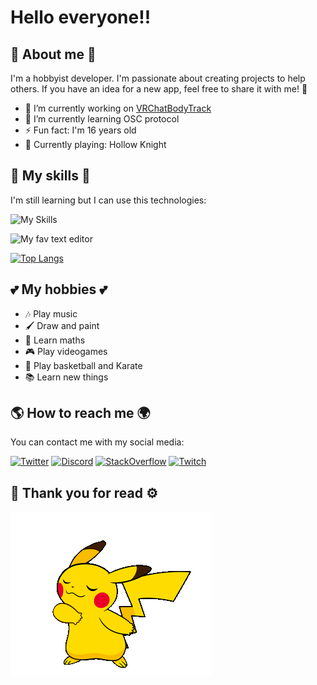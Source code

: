 # Hello everyone!!

## 🤖 About me 🤖
I'm a hobbyist developer. I'm passionate about creating projects to help others. If you have an idea for a new app, feel free to share it with me! 🦈

- 🔭 I’m currently working on [VRChatBodyTrack](https://github.com/CharlesWiiFlowers/VRChatBodyTrack)
- 🌱 I’m currently learning OSC protocol
- ⚡ Fun fact: I'm 16 years old
- 📌 Currently playing: Hollow Knight

## 🌟 My skills 🌟
I'm still learning but I can use this technologies:

![My Skills](https://skillicons.dev/icons?i=mysql,arduino,rust,java,gradle,py,c,cpp,kivy&perline=4)

![My fav text editor](https://skillicons.dev/icons?i=vscode)

[![Top Langs](https://github-readme-stats.vercel.app/api/top-langs/?username=charleswiiflowers&layout=donut&theme=dark)](https://github.com/charleswiiflowers)

## 💕 My hobbies 💕
 - 🎶 Play music
 - 🖌 Draw and paint
 - 🧮 Learn maths
 - 🎮 Play videogames
 - 🥋 Play basketball and Karate
 - 📚 Learn new things

## 🌎 How to reach me 🌍
You can contact me with my social media:

[![Twitter](https://skillicons.dev/icons?i=twitter)](https://twitter.com/WiiFlowers)
[![Discord](https://skillicons.dev/icons?i=discord)](https://discord.com/users/728721100862914690)
[![StackOverflow](https://skillicons.dev/icons?i=stackoverflow)](https://es.stackoverflow.com/users/313581/carlos)
[![Twitch](https://skillicons.dev/icons?i=twitch)](https://www.twitch.tv/carloscuack_)

## 💾 Thank you for read ⚙️
![Bye](https://github.com/CarlosCuack/CarlosCuack/blob/9ee704e3e4673890a9b285a34dc918eac235b042/Pikachu%20Dance.gif)

<!--
Here are some ideas to get you started:

- 🔭 I’m currently working on ...
- 🌱 I’m currently learning ...
- 👯 I’m looking to collaborate on ...
- 🤔 I’m looking for help with ...
- 💬 Ask me about ...
- 📫 How to reach me: ...
- 😄 Pronouns: ...
- ⚡ Fun fact: ...
-->
